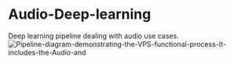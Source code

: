 # Audio-Deep-learning
Deep learning pipeline dealing with audio use cases.
![Pipeline-diagram-demonstrating-the-VPS-functional-process-It-includes-the-Audio-and](https://user-images.githubusercontent.com/53101134/218456180-2593b23c-009e-4947-9c08-62e948da263e.png)
